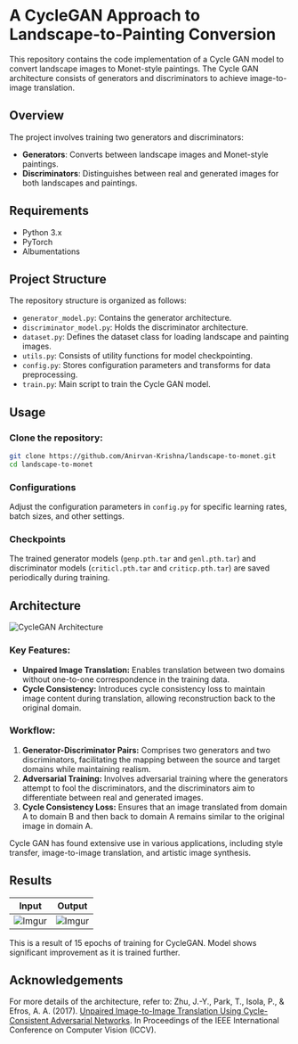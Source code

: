 # A CycleGAN Approach to Landscape-to-Painting Conversion

This repository contains the code implementation of a Cycle GAN model to convert landscape images to Monet-style paintings. The Cycle GAN architecture consists of generators and discriminators to achieve image-to-image translation.

## Overview

The project involves training two generators and discriminators:
- **Generators**: Converts between landscape images and Monet-style paintings.
- **Discriminators**: Distinguishes between real and generated images for both landscapes and paintings.

## Requirements

- Python 3.x
- PyTorch
- Albumentations

## Project Structure

The repository structure is organized as follows:
- `generator_model.py`: Contains the generator architecture.
- `discriminator_model.py`: Holds the discriminator architecture.
- `dataset.py`: Defines the dataset class for loading landscape and painting images.
- `utils.py`: Consists of utility functions for model checkpointing.
- `config.py`: Stores configuration parameters and transforms for data preprocessing.
- `train.py`: Main script to train the Cycle GAN model.

## Usage

### Clone the repository:
```bash
git clone https://github.com/Anirvan-Krishna/landscape-to-monet.git
cd landscape-to-monet
```
### Configurations
Adjust the configuration parameters in `config.py` for specific learning rates, batch sizes, and other settings.

### Checkpoints
The trained generator models (`genp.pth.tar` and `genl.pth.tar`) and discriminator models (`criticl.pth.tar` and `criticp.pth.tar`) are saved periodically during training.

## Architecture
![CycleGAN Architecture](https://miro.medium.com/v2/resize:fit:1400/1*_KxtJIVtZjVaxxl-Yl1vJg.png)

### Key Features:
- **Unpaired Image Translation:** Enables translation between two domains without one-to-one correspondence in the training data.
- **Cycle Consistency:** Introduces cycle consistency loss to maintain image content during translation, allowing reconstruction back to the original domain.

### Workflow:
1. **Generator-Discriminator Pairs:** Comprises two generators and two discriminators, facilitating the mapping between the source and target domains while maintaining realism.
2. **Adversarial Training:** Involves adversarial training where the generators attempt to fool the discriminators, and the discriminators aim to differentiate between real and generated images.
3. **Cycle Consistency Loss:** Ensures that an image translated from domain A to domain B and then back to domain A remains similar to the original image in domain A.

Cycle GAN has found extensive use in various applications, including style transfer, image-to-image translation, and artistic image synthesis.

## Results
  | Input | Output |  
  |---------|---------|
  | ![Imgur](https://i.imgur.com/JCpH2Z9.jpg) |![Imgur](https://i.imgur.com/HbUkGVL.png) |

This is a result of 15 epochs of training for CycleGAN. Model shows significant improvement as it is trained further.

## Acknowledgements
For more details of the architecture, refer to: Zhu, J.-Y., Park, T., Isola, P., & Efros, A. A. (2017). [Unpaired Image-to-Image Translation Using Cycle-Consistent Adversarial Networks](https://arxiv.org/abs/1703.10593). In Proceedings of the IEEE International Conference on Computer Vision (ICCV).


